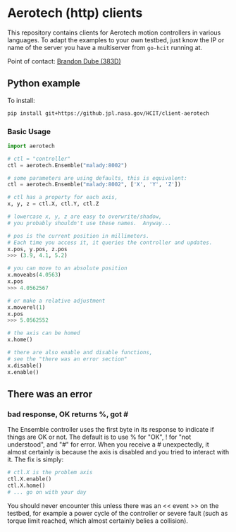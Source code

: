 # Aerotech (http) clients

This repository contains clients for Aerotech motion controllers in various languages.  To adapt the examples to your own testbed, just know the IP or name of the server you have a multiserver from `go-hcit` running at.

Point of contact: [Brandon Dube (383D)](mailto:brandon.dube@jpl.nasa.gov)

## Python example

To install:
```sh
pip install git+https://github.jpl.nasa.gov/HCIT/client-aerotech
```

### Basic Usage
```python
import aerotech

# ctl = "controller"
ctl = aerotech.Ensemble("malady:8002")

# some parameters are using defaults, this is equivalent:
ctl = aerotech.Ensemble("malady:8002", ['X', 'Y', 'Z'])

# ctl has a property for each axis,
x, y, z = ctl.X, ctl.Y, ctl.Z

# lowercase x, y, z are easy to overwrite/shadow,
# you probably shouldn't use these names.  Anyway...

# pos is the current position in millimeters.
# Each time you access it, it queries the controller and updates.
x.pos, y.pos, z.pos
>>> (3.9, 4.1, 5.2)

# you can move to an absolute position
x.moveabs(4.0563)
x.pos
>>> 4.0562567

# or make a relative adjustment
x.moverel(1)
x.pos
>>> 5.0562552

# the axis can be homed
x.home()

# there are also enable and disable functions,
# see the "there was an error section"
x.disable()
x.enable()
```


## There was an error

### bad response, OK returns %, got \#

The Ensemble controller uses the first byte in its response to indicate if things are OK or not.
The default is to use % for "OK", ! for "not understood", and "#" for error.
When you receive a # unexpectedly, it almost certainly is because the axis is disabled and you tried to interact with it.
The fix is simply:

```python
# ctl.X is the problem axis
ctl.X.enable()
ctl.X.home()
# ... go on with your day
```

You should never encounter this unless there was an << event >> on the testbed, for example a power cycle of the controller
or severe fault (such as torque limit reached, which almost certainly belies a collision).
